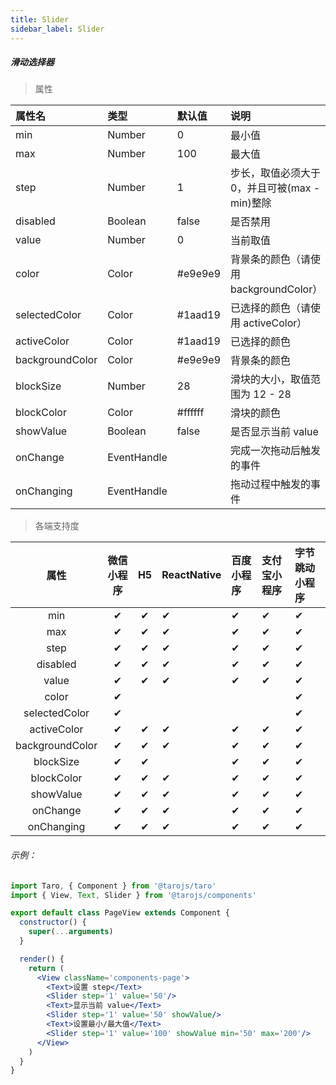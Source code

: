 ```yaml
---
title: Slider
sidebar_label: Slider
---
```


##### 滑动选择器

> 属性

| 属性名 | 类型 | 默认值 | 说明 |
| :- | :- | :- | :- |
| min             | Number      | 0       | 最小值 |
| max             | Number      | 100     | 最大值 |
| step            | Number      | 1       | 步长，取值必须大于 0，并且可被(max - min)整除 |
| disabled        | Boolean     | false   | 是否禁用   |
| value           | Number      | 0       | 当前取值   |
| color           | Color       | #e9e9e9 | 背景条的颜色（请使用 backgroundColor）        |
| selectedColor  | Color       | #1aad19 | 已选择的颜色（请使用 activeColor）            |
| activeColor     | Color       | #1aad19 | 已选择的颜色    |
| backgroundColor | Color       | #e9e9e9 | 背景条的颜色    |
| blockSize      | Number      | 28      | 滑块的大小，取值范围为 12 - 28 |
| blockColor     | Color       | #ffffff | 滑块的颜色 |
| showValue      | Boolean     | false   | 是否显示当前 value  |
| onChange       | EventHandle |         | 完成一次拖动后触发的事件 |
| onChanging     | EventHandle |         | 拖动过程中触发的事件|

>各端支持度

| 属性 | 微信小程序 | H5 | ReactNative | 百度小程序 | 支付宝小程序 | 字节跳动小程序 |
| :-: | :-: | :-: | :- | :- | :- | :- |
| min            | ✔ | ✔ |  ✔| ✔ | ✔ | ✔ |
| max            | ✔ | ✔ | ✔ | ✔ | ✔ | ✔ |
| step           | ✔ | ✔ | ✔ | ✔ | ✔ | ✔ |
| disabled       | ✔ | ✔ | ✔ | ✔ | ✔ | ✔ |
| value          | ✔ | ✔ | ✔ | ✔ | ✔ | ✔ |
| color          | ✔ |  |  | |  | ✔ |
| selectedColor  | ✔ |  |  |  |  | ✔ |
| activeColor    | ✔ | ✔ | ✔ | ✔ | ✔ | ✔ |
| backgroundColor| ✔ | ✔ |✔  | ✔ | ✔ | ✔ |
| blockSize      | ✔ | ✔ |  | ✔ | ✔ | ✔ |
| blockColor     | ✔ | ✔ | ✔ | ✔ | ✔ | ✔ |
| showValue      | ✔ | ✔ | ✔ | ✔ | ✔ | ✔ |
| onChange       | ✔ | ✔ | ✔ | ✔ | ✔ | ✔ |
| onChanging     | ✔ | ✔ | ✔ | ✔ | ✔ | ✔ |



###### 示例：
```jsx
import Taro, { Component } from '@tarojs/taro'
import { View, Text, Slider } from '@tarojs/components'

export default class PageView extends Component {
  constructor() {
    super(...arguments)
  }

  render() {
    return (
      <View className='components-page'>
        <Text>设置 step</Text>
        <Slider step='1' value='50'/>
        <Text>显示当前 value</Text>
        <Slider step='1' value='50' showValue/>
        <Text>设置最小/最大值</Text>
        <Slider step='1' value='100' showValue min='50' max='200'/>
      </View>
    )
  }
}
```
